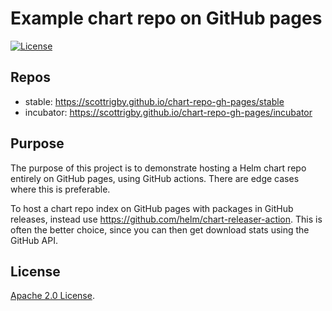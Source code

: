 # Example chart repo on GitHub pages

[![License](https://img.shields.io/badge/License-Apache%202.0-blue.svg)](https://opensource.org/licenses/Apache-2.0)

## Repos

- stable: <https://scottrigby.github.io/chart-repo-gh-pages/stable>
- incubator: <https://scottrigby.github.io/chart-repo-gh-pages/incubator>

## Purpose

The purpose of this project is to demonstrate hosting a Helm chart repo entirely on GitHub pages, using GitHub actions.
There are edge cases where this is preferable.

To host a chart repo index on GitHub pages with packages in GitHub releases, instead use <https://github.com/helm/chart-releaser-action>.
This is often the better choice, since you can then get download stats using the GitHub API.

## License

<!-- Keep full URL links to repo files because this README syncs from main to gh-pages.  -->
[Apache 2.0 License](https://github.com/scottrigby/chart-repo-gh-pages/blob/main/LICENSE).

